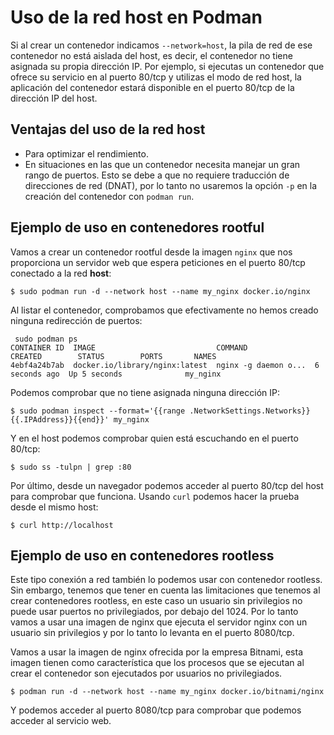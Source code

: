 # Uso de la red host en Podman

Si al crear un contenedor indicamos `--network=host`, la pila de red de ese contenedor no está aislada del host, es decir, el contenedor no tiene asignada su propia dirección IP. Por ejemplo, si ejecutas un contenedor que ofrece su servicio en al puerto 80/tcp y utilizas el modo de red host, la aplicación del contenedor estará disponible en el puerto 80/tcp de la dirección IP del host.

## Ventajas del uso de la red host

* Para optimizar el rendimiento.
* En situaciones en las que un contenedor necesita manejar un gran rango de puertos.
    Esto se debe a que no requiere traducción de direcciones de red (DNAT), por lo tanto no usaremos la opción `-p` en la creación del contenedor con `podman run`.

## Ejemplo de uso en contenedores rootful

Vamos a crear un contenedor rootful desde la imagen `nginx` que nos proporciona un servidor web que espera peticiones en el puerto 80/tcp conectado a la red **host**:

```
$ sudo podman run -d --network host --name my_nginx docker.io/nginx
```
Al listar el contenedor, comprobamos que efectivamente no hemos creado ninguna redirección de puertos:

```
 sudo podman ps
CONTAINER ID  IMAGE                           COMMAND               CREATED        STATUS        PORTS       NAMES
4ebf4a24b7ab  docker.io/library/nginx:latest  nginx -g daemon o...  6 seconds ago  Up 5 seconds              my_nginx
```

Podemos comprobar que no tiene asignada ninguna dirección IP:

```
$ sudo podman inspect --format='{{range .NetworkSettings.Networks}}{{.IPAddress}}{{end}}' my_nginx
```

Y en el host podemos comprobar quien está escuchando en el puerto 80/tcp:

```
$ sudo ss -tulpn | grep :80
```

Por último, desde un navegador podemos acceder al puerto 80/tcp del host para comprobar que funciona. Usando `curl` podemos hacer la prueba desde el mismo host:

```
$ curl http://localhost
```

## Ejemplo de uso en contenedores rootless

Este tipo conexión a red también lo podemos usar con contenedor rootless. Sin embargo, tenemos que tener en cuenta las limitaciones que tenemos al crear contenedores rootless, en este caso un usuario sin privilegios no puede usar puertos no privilegiados, por debajo del 1024. Por lo tanto vamos a usar una imagen de nginx que ejecuta el servidor nginx con un usuario sin privilegios y por lo tanto lo levanta en el puerto 8080/tcp.

Vamos a usar la imagen de nginx ofrecida por la empresa Bitnami, esta imagen tienen como característica que los procesos que se ejecutan al crear el contenedor son ejecutados por usuarios no privilegiados.

```
$ podman run -d --network host --name my_nginx docker.io/bitnami/nginx
```

Y podemos acceder al puerto 8080/tcp para comprobar que podemos acceder al servicio web.
